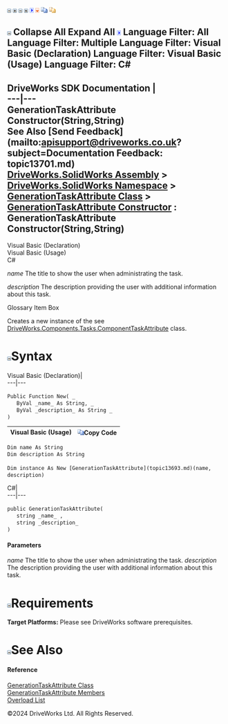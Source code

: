 ![](dotnetimages/collapse.gif) ![](dotnetimages/expand.gif) ![](dotnetimages/collapse.gif) ![](dotnetimages/expand.gif) ![](dotnetimages/drpdown.gif) ![](dotnetimages/drpdown_orange.gif) ![](dotnetimages/copycode.gif) ![](dotnetimages/copycodeHighlight.gif)

![](dotnetimages/collapse.gif) Collapse All Expand All ![](dotnetimages/drpdown.gif) Language Filter: All  Language Filter: Multiple  Language Filter: Visual Basic (Declaration) Language Filter: Visual Basic (Usage) Language Filter: C#  
---  
DriveWorks SDK Documentation  |   
---|---  
GenerationTaskAttribute Constructor(String,String)   
See Also [Send Feedback](mailto:apisupport@driveworks.co.uk?subject=Documentation Feedback: topic13701.md)  
[DriveWorks.SolidWorks Assembly](topic13342.md) > [DriveWorks.SolidWorks Namespace](topic13345.md) > [GenerationTaskAttribute Class](topic13693.md) > [GenerationTaskAttribute Constructor](topic13699.md) : GenerationTaskAttribute Constructor(String,String)  
---  
  
Visual Basic (Declaration)    
Visual Basic (Usage)    
C# 

_name_
    The title to show the user when administrating the task.

_description_
    The description providing the user with additional information about this task.

Glossary Item Box

Creates a new instance of the see [DriveWorks.Components.Tasks.ComponentTaskAttribute](topic6455.md) class. 

# ![](dotnetimages/collapse.gif)Syntax

Visual Basic (Declaration)|   
---|---  
      
    
    Public Function New( _
       ByVal _name_ As String, _
       ByVal _description_ As String _
    )  
  
Visual Basic (Usage)| ![](dotnetimages/copycode.gif)Copy Code  
---|---  
      
    
    Dim name As String
    Dim description As String
     
    Dim instance As New [GenerationTaskAttribute](topic13693.md)(name, description)  
  
C#|   
---|---  
      
    
    public GenerationTaskAttribute( 
       string _name_ ,
       string _description_
    )  
  
#### Parameters

 _name_
    The title to show the user when administrating the task.
_description_
    The description providing the user with additional information about this task.

# ![](dotnetimages/collapse.gif)Requirements

**Target Platforms:** Please see DriveWorks software prerequisites.

# ![](dotnetimages/collapse.gif)See Also

#### Reference

[GenerationTaskAttribute Class](topic13693.md)   
[GenerationTaskAttribute Members](topic13694.md)   
[Overload List](topic13699.md)

©2024 DriveWorks Ltd. All Rights Reserved.
